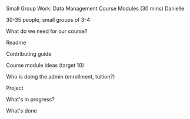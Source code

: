 Small Group Work: Data Management Course Modules  (30 mins) Danielle

30-35 people, small groups of 3-4

What do we need for our course?

Readme

Contributing guide

Course module ideas (target 10)

Who is doing the admin (enrollment, tuition?)

Project

What's in progress?

What's done
